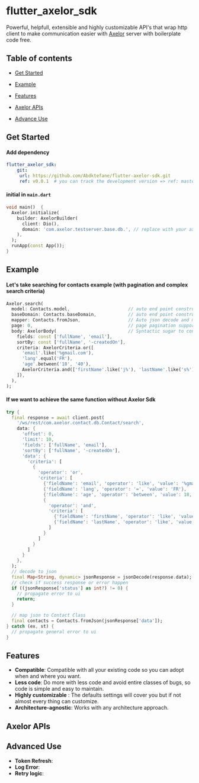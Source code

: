 # flutter_axelor_sdk

 Powerful, helpfull, extensible and highly customizable API's that wrap http client to make communication easier with [Axelor](https://axelor.com/) server with boilerplate code free.
 
## Table of contents
- [Get Started](#get-started)

- [Example](#example)

- [Features](#features)

- [Axelor APIs](#axelor-apis)

- [Advance Use](#advance-use)

## Get Started

#### Add dependency

```yaml
flutter_axelor_sdk:  
    git:    
     url: https://github.com/Abdktefane/flutter-axelor-sdk.git
     ref: v0.0.1  # you can track the development version => ref: master
```
#### initial in `main.dart`
```dart
void main()  {
  Axelor.initialize(
    builder: AxelorBuilder(
      client: Dio(),
      domain: 'com.axelor.testserver.base.db.', // replace with your axelor server prefix
    ),
  );
  runApp(const App());
}
```

## Example
#### Let's take searching for contacts example (with pagination and complex search criteria)

```dart
Axelor.search(
  model: Contacts.model,                      // auto end point construct
  baseDomain: Contacts.baseDomain,            // auto end point construct
  mapper: Contacts.fromJson,                  // Auto json decode and map to class object
  page: 0,                                    // page pagination support
  body: AxelorBody(                           // Syntactic sugar to construct body
    fields: const ['fullName', 'email'],
    sortBy: const ['fullName', '-createdOn'],
    criteria: AxelorCriteria.or([
      'email'.like('%gmail.com'),
      'lang'.equal('FR'),
      'age'.between('18', '40'),
      AxelorCriteria.and(['firstName'.like('j%'), 'lastName'.like('s%')])
    ]),
  ),
);
```
#### If we want to achieve the same function without Axelor Sdk 
```dart
try {
  final response = await client.post(
    '/ws/rest/com.axelor.contact.db.Contact/search',
    data: {
      'offset': 0,
      'limit': 10,
      'fields': ['fullName', 'email'],
      'sortBy': ['fullName', '-createdOn'],
      'data': {
        'criteria': [
          {
            'operator': 'or',
            'criteria': [
              {'fieldName': 'email', 'operator': 'like', 'value': '%gmail.com'},
              {'fieldName': 'lang', 'operator': '=', 'value': 'FR'},
              {'fieldName': 'age', 'operator': 'between', 'value': 18, 'value2': 40},
              {
                'operator': 'and',
                'criteria': [
                  {'fieldName': 'firstName', 'operator': 'like', 'value': 'j%'},
                  {'fieldName': 'lastName', 'operator': 'like', 'value': 's%'}
                ]
              }
            ]
          }
        ]
      }
    },
  );
  // decode to json
  final Map<String, dynamic> jsonResponse = jsonDecode(response.data);
  // check if success response or error happen
  if ((jsonResponse['status'] as int?) != 0) {
    // propagate error to ui
    return;
  }

  // map json to Contact Class
  final contacts = Contacts.fromJson(jsonResponse['data']);
} catch (ex, st) {
  // propagate general error to ui
}
```
## Features
- **Compatible**: Compatible with all your existing code so you can adopt when and where you want.
- **Less code**: Do more with less code and avoid entire classes of bugs, so code is simple and easy to maintain.
- **Highly customizable** : The defaults settings will cover you but if not almost every thing can customize.
- **Architecture-agnostic**: Works with any architecture approach.

## Axelor APIs
## Advanced Use
- **Token Refresh**:
- **Log Error**:
- **Retry logic**:

